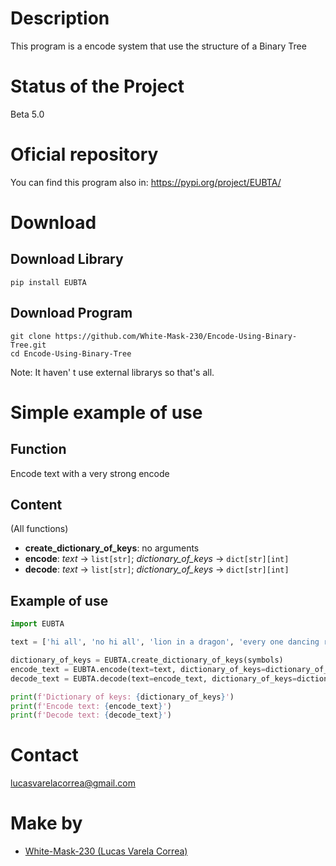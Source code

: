 # Description
This program is a encode system that use the structure of a Binary Tree

# Status of the Project
Beta 5.0

# Oficial repository
You can find this program also in:
https://pypi.org/project/EUBTA/

# Download
## Download Library
```
pip install EUBTA
```

## Download Program
```
git clone https://github.com/White-Mask-230/Encode-Using-Binary-Tree.git
cd Encode-Using-Binary-Tree
```

Note: It haven' t use external librarys so that's all.

# Simple example of use
## Function
Encode text with a very strong encode

## Content
(All functions)
* **create_dictionary_of_keys**: no arguments
* **encode**: _text_ -> `list[str]`; _dictionary_of_keys_ -> `dict[str][int]`
* **decode**: _text_ -> `list[str]`; _dictionary_of_keys_ -> `dict[str][int]`

## Example of use
``` python
import EUBTA

text = ['hi all', 'no hi all', 'lion in a dragon', 'every one dancing right now']

dictionary_of_keys = EUBTA.create_dictionary_of_keys(symbols)
encode_text = EUBTA.encode(text=text, dictionary_of_keys=dictionary_of_keys)
decode_text = EUBTA.decode(text=encode_text, dictionary_of_keys=dictionary_of_keys)

print(f'Dictionary of keys: {dictionary_of_keys}')
print(f'Encode text: {encode_text}')
print(f'Decode text: {decode_text}')
```

# Contact
lucasvarelacorrea@gmail.com

# Make by
* [White-Mask-230 (Lucas Varela Correa)](https://github.com/White-Mask-230)
